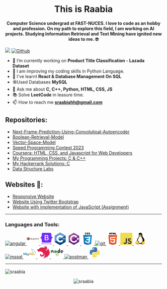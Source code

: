 <h1 align="center">This is Raabia</h1>
<h4 align="center">Computer Science undergrad at FAST-NUCES. I love to code as an hobby and profession. On my path to explore this field, I am working on AI projects. Studying Information Retrieval and Text Mining have ignited new ideas to me. 🤓</h3>

![](https://visitor-badge.laobi.icu/badge?page_id=SRAABIA.SRAABIA)
[![Github](https://img.shields.io/github/followers/SRAABIA?label=Follow&style=social)](https://github.com/SRAABIA)
 </p>

- 🔭 I’m currently working on **Product Title Classification - Lazada Dataset**
- 📃 I am improving my coding skills in Python Language.
- 🌱 I've learnt **React & Database Management On SQL**
- 🕸️Used Databases **MySQL**
- 💬 Ask me about **C, C++, Python, HTML, CSS, JS**
- 📚 Solve **LeetCode** in leasure time.
- 📫 How to reach me **sraabiahh@gmail.com**

## Repositories:
- [Next-Frame-Prediction-Using-Convolutioal-Autoencoder](https://github.com/SRAABIA/Next-Frame-Prediction-Using-Convolutioal-Autoencoder)
- [Boolean-Retrieval-Model](https://github.com/SRAABIA/Boolean-Retrieval-Model)
- [Vector-Space-Model](https://github.com/SRAABIA/Vector-Space-Model-VSM-)
- [Speed Programming Contest 2023](https://github.com/SRAABIA/SpeedProgrammingContest)
- [Coursera: HTML, CSS, and Javascript for Web Developers](https://github.com/SRAABIA/SRAABIA.github.io)
- [My Programming Projects: C & C++](https://github.com/SRAABIA/PROJECTS)
- [My Hackerrank Solutions: C](https://github.com/SRAABIA/Hackerrank_Sol)
- [Data Structure Labs](https://github.com/SRAABIA/Data-Structures-Labs)

## Websites 📄:

- [Responsive Website](https://sraabia.github.io/module2_solution/index.html)
- [Website Using Twitter Bootstrap](https://sraabia.github.io/module3_solution/module3_solution.html)
- [Website with implementation of JavaScript (Assignment)](https://sraabia.github.io/module4_solution/index.html)
<hr />
<h3 align="left">Languages and Tools:</h3>
<p align="left"> <a href="https://angular.io" target="_blank" rel="noreferrer"> <img src="https://angular.io/assets/images/logos/angular/angular.svg" alt="angular" width="40" height="40"/> </a> <a href="https://angular.io" target="_blank" rel="noreferrer"> <img src="https://raw.githubusercontent.com/devicons/devicon/master/icons/angularjs/angularjs-original-wordmark.svg" alt="angularjs" width="40" height="40"/> </a> <a href="https://getbootstrap.com" target="_blank" rel="noreferrer"> <img src="https://raw.githubusercontent.com/devicons/devicon/master/icons/bootstrap/bootstrap-plain-wordmark.svg" alt="bootstrap" width="40" height="40"/> </a> <a href="https://www.w3schools.com/cpp/" target="_blank" rel="noreferrer"> <img src="https://raw.githubusercontent.com/devicons/devicon/master/icons/cplusplus/cplusplus-original.svg" alt="cplusplus" width="40" height="40"/> </a> <a href="https://www.w3schools.com/cs/" target="_blank" rel="noreferrer"> <img src="https://raw.githubusercontent.com/devicons/devicon/master/icons/csharp/csharp-original.svg" alt="csharp" width="40" height="40"/> </a> <a href="https://www.w3schools.com/css/" target="_blank" rel="noreferrer"> <img src="https://raw.githubusercontent.com/devicons/devicon/master/icons/css3/css3-original-wordmark.svg" alt="css3" width="40" height="40"/> </a> <a href="https://git-scm.com/" target="_blank" rel="noreferrer"> <img src="https://www.vectorlogo.zone/logos/git-scm/git-scm-icon.svg" alt="git" width="40" height="40"/> </a> <a href="https://www.w3.org/html/" target="_blank" rel="noreferrer"> <img src="https://raw.githubusercontent.com/devicons/devicon/master/icons/html5/html5-original-wordmark.svg" alt="html5" width="40" height="40"/> </a> <a href="https://developer.mozilla.org/en-US/docs/Web/JavaScript" target="_blank" rel="noreferrer"> <img src="https://raw.githubusercontent.com/devicons/devicon/master/icons/javascript/javascript-original.svg" alt="javascript" width="40" height="40"/> </a> <a href="https://www.linux.org/" target="_blank" rel="noreferrer"> <img src="https://raw.githubusercontent.com/devicons/devicon/master/icons/linux/linux-original.svg" alt="linux" width="40" height="40"/> </a> <a href="https://www.microsoft.com/en-us/sql-server" target="_blank" rel="noreferrer"> <img src="https://www.svgrepo.com/show/303229/microsoft-sql-server-logo.svg" alt="mssql" width="40" height="40"/> </a> <a href="https://www.mysql.com/" target="_blank" rel="noreferrer"> <img src="https://raw.githubusercontent.com/devicons/devicon/master/icons/mysql/mysql-original-wordmark.svg" alt="mysql" width="40" height="40"/> </a> <a href="https://nestjs.com/" target="_blank" rel="noreferrer"> <img src="https://raw.githubusercontent.com/devicons/devicon/master/icons/nestjs/nestjs-plain.svg" alt="nestjs" width="40" height="40"/> </a> <a href="https://nodejs.org" target="_blank" rel="noreferrer"> <img src="https://raw.githubusercontent.com/devicons/devicon/master/icons/nodejs/nodejs-original-wordmark.svg" alt="nodejs" width="40" height="40"/> </a> <a href="https://postman.com" target="_blank" rel="noreferrer"> <img src="https://www.vectorlogo.zone/logos/getpostman/getpostman-icon.svg" alt="postman" width="40" height="40"/> </a> <a href="https://www.python.org" target="_blank" rel="noreferrer"> <img src="https://raw.githubusercontent.com/devicons/devicon/master/icons/python/python-original.svg" alt="python" width="40" height="40"/> </a> </p>
<hr />

<p>
 <img align="center" src="https://github-readme-stats.vercel.app/api/top-langs?username=sraabia&show_icons=true&locale=en&layout=compact&theme=dark&card_width=340" alt="sraabia" />
</p>
<p align="center">
 <img src="https://github-readme-streak-stats.herokuapp.com/?user=sraabia&theme=dark" alt="sraabia" />
</p>
